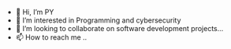 - 👋 Hi, I’m PY
- 👀 I’m interested in Programming and cybersecurity
- 💞️ I’m looking to collaborate on software development projects...
- 📫 How to reach me ..

<!---
SilasXL/SilasXL is a ✨ special ✨ repository because its `README.md` (this file) appears on your GitHub profile.
You can click the Preview link to take a look at your changes.
--->
